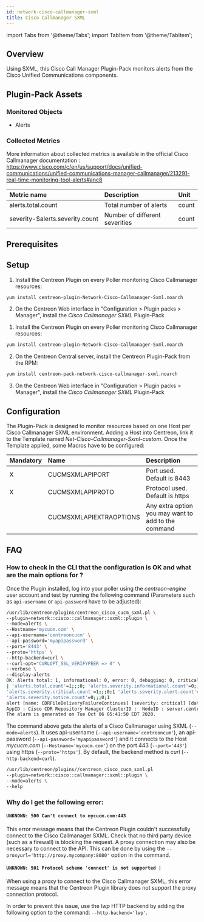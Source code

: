 ```yaml
---
id: network-cisco-callmanager-sxml
title: Cisco Callmanager SXML
---
```

import Tabs from '@theme/Tabs';
import TabItem from '@theme/TabItem';


## Overview

Using SXML, this Cisco Call Manager Plugin-Pack monitors alerts from the Cisco Unified Communications components.

## Plugin-Pack Assets

### Monitored Objects

* Alerts

### Collected Metrics

More information about collected metrics is available in the official Cisco Callmanager documentation :
https://www.cisco.com/c/en/us/support/docs/unified-communications/unified-communications-manager-callmanager/213291-real-time-monitoring-tool-alerts#anc8

<Tabs groupId="operating-systems">
<TabItem value="Alerts" label="Alerts">

| Metric name                     | Description                    | Unit  |
| :------------------------------ | :----------------------------- | :---- |
| alerts.total.count              | Total number of alerts         | count |
| severity-$alerts.severity.count | Number of different severities | count |

</TabItem>
</Tabs>

## Prerequisites

## Setup

<Tabs groupId="licence-systems">
<TabItem value="online" label="Online License">

1. Install the Centreon Plugin on every Poller monitoring Cisco Callmanager resources:

```bash
yum install centreon-plugin-Network-Cisco-Callmanager-Sxml.noarch
```

2. On the Centreon Web interface in "Configuration > Plugin packs > Manager", install the *Cisco Callmanager SXML* Plugin-Pack

</TabItem>
<TabItem value="offline" label="Offline License">

1. Install the Centreon Plugin on every Poller monitoring Cisco Callmanager resources:

```bash
yum install centreon-plugin-Network-Cisco-Callmanager-Sxml.noarch
```

2. On the Centreon Central server, install the Centreon Plugin-Pack from the RPM:

```bash
yum install centreon-pack-network-cisco-callmanager-sxml.noarch
```

3. On the Centreon Web interface in "Configuration > Plugin packs > Manager", install the *Cisco Callmanager SXML* Plugin-Pack

</TabItem>
</Tabs>

## Configuration

The Plugin-Pack is designed to monitor resources based on one Host per Cisco Callmanager SXML environment.
Adding a Host into Centreon, link it to the Template named *Net-Cisco-Callmanager-Sxml-custom*.
Once the Template applied, some Macros have to be configured:

| Mandatory | Name                    | Description                                         |
| :-------- | :---------------------- | :-------------------------------------------------- |
| X         | CUCMSXMLAPIPORT         | Port used. Default is 8443                          |
| X         | CUCMSXMLAPIPROTO        | Protocol used. Default is https                     |
|           | CUCMSXMLAPIEXTRAOPTIONS | Any extra option you may want to add to the command |

## FAQ

### How to check in the CLI that the configuration is OK and what are the main options for ?

Once the Plugin installed, log into your poller using the *centreon-engine* user account and test by running the following command
(Parameters such as ```api-username``` or ```api-password``` have to be adjusted):

```bash
/usr/lib/centreon/plugins/centreon_cisco_cucm_sxml.pl \
--plugin=network::cisco::callmanager::sxml::plugin \
--mode=alerts \
--Hostname='mycucm.com' \
--api-username='centreoncucm' \
--api-password='myapipassword' \
--port='8443' \
--proto='https' \
--http-backend=curl \
--curl-opt="CURLOPT_SSL_VERIFYPEER => 0" \
--verbose \
--display-alerts
OK: Alerts total: 1, informational: 0, error: 0, debugging: 0, critical: 1, alert: 0, warning: 0, emergency: 0, notice: 0
| 'alerts.total.count'=1;;;0; 'alerts.severity.informational.count'=0;;;0;1 'alerts.severity.error.count'=0;;;0;1 'alerts.severity.debugging.count'=0;;;0;1
'alerts.severity.critical.count'=1;;;0;1 'alerts.severity.alert.count'=0;;;0;1 'alerts.severity.warning.count'=0;;;0;1 'alerts.severity.emergency.count'=0;;;0;1
'alerts.severity.notice.count'=0;;;0;1
alert [name: CDRFileDeliveryFailureContinues] [severity: critical] [date: Tue Oct  6 05:42:12 2020]:  BillingServerAddress : 172.28.172.105
AppID : Cisco CDR Repository Manager ClusterID :  NodeID : server.centreon.com  TimeStamp : Tue Oct 06 05:41:50 EDT 2020.
The alarm is generated on Tue Oct 06 05:41:50 EDT 2020.
```

The command above gets the alerts of a Cisco Callmanager using SXML (```--mode=alerts```).
It uses api-username (```--api-username='centreoncum'```), an api-password (```--api-password='myapipassword'```)
and it connects to the Host _mycucm.com_ (```--Hostname='mycucm.com'```)
on the port 443 (```--port='443'```) using https (```--proto='https'```).
By default, the backend method is _curl_ (```--http-backend=curl```).

```bash
/usr/lib/centreon/plugins//centreon_cisco_cucm_sxml.pl
--plugin=network::cisco::callmanager::sxml::plugin \
--mode=alerts \
--help
```

### Why do I get the following error:

#### ```UNKNOWN: 500 Can't connect to mycucm.com:443```

This error message means that the Centreon Plugin couldn't successfully connect to the Cisco Callmanager SXML.
Check that no third party device (such as a firewall) is blocking the request.
A proxy connection may also be necessary to connect to the API. This can be done by using the ```--proxyurl='http://proxy.mycompany:8080'``` option in the command.

#### ```UNKNOWN: 501 Protocol scheme 'connect' is not supported |```

When using a proxy to connect to the Cisco Callmanager SXML, this error message means that the Centreon Plugin library does not support
the proxy connection protocol.

In order to prevent this issue, use the *lwp* HTTP backend by adding the following option to the command: ```--http-backend='lwp'```.
